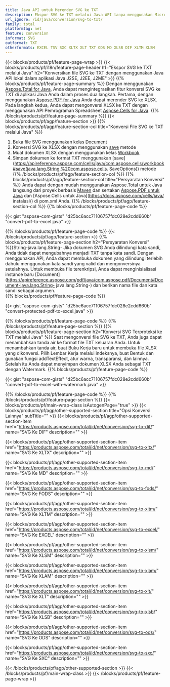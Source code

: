 ```yaml
---
title: Java API untuk Merender SVG ke TXT
description: Ekspor SVG ke TXT melalui Java API tanpa menggunakan Microsoft Excel atau Adobe Reader
url_ignore: /id/java/conversion/svg-to-txt/
family: total
platformtag: net
feature: conversion
informat: SVG
outformat: TXT
otherformats: EXCEL TSV SXC XLTX XLT TXT ODS MD XLSB DIF XLTM XLSM
---
```

{{< blocks/products/pf/feature-page-wrap >}}
{{< blocks/products/pf/i18n/feature-page-header h1="Ekspor SVG ke TXT melalui Java" h2="Konversikan file SVG ke TXT dengan menggunakan Java API lokal dalam aplikasi Java J2SE, J2EE, J2ME" >}}
{{% blocks/products/pf/feature-page-summary %}}
Dengan menggunakan [Aspose.Total for Java](https://products.aspose.com/total/java/), Anda dapat mengintegrasikan fitur konversi SVG ke TXT di aplikasi Java Anda dalam proses dua langkah. Pertama, dengan menggunakan [Aspose.PDF for Java](https://products.aspose.com/pdf/java/) Anda dapat merender SVG ke XLSX. Pada langkah kedua, Anda dapat mengonversi XLSX ke TXT dengan menggunakan API Pemrograman Spreadsheet [Aspose.Cells for Java](https://products.aspose.com/cells/java/).
{{% /blocks/products/pf/feature-page-summary  %}}
{{< blocks/products/pf/agp/feature-section >}}
{{% blocks/products/pf/agp/feature-section-col title="Konversi File SVG ke TXT melalui Java" %}}
1. Buka file SVG menggunakan kelas [Document](https://apireference.aspose.com/pdf/java/com.aspose.pdf/Document)
2. Konversi SVG ke XLSX dengan menggunakan [save](https://apireference.aspose.com/pdf/java/com.aspose.pdf/Document#save-java.lang.String-com.aspose.pdf.SaveOptions- ) metode
3. Muat dokumen XLSX dengan menggunakan kelas [Workbook](https://apireference.aspose.com/cells/java/com.aspose.cells/Workbook)
4. Simpan dokumen ke format TXT menggunakan [save](https://apireference.aspose.com/cells/java/com.aspose.cells/workbook#save(java.lang.String,%20com.aspose.cells. SaveOptions)) metode
{{% /blocks/products/pf/agp/feature-section-col %}}
{{% blocks/products/pf/agp/feature-section-col title="Persyaratan Konversi" %}}
Anda dapat dengan mudah menggunakan Aspose.Total untuk Java langsung dari proyek berbasis [Maven](https://repository.aspose.com/webapp/#/artifacts/browse/tree/General/repo/com/aspose/aspose-total) dan sertakan [Aspose.PDF untuk Java](https://docs.aspose.com/pdf/java/installation/) dan [Aspose.Cells untuk Java](https://docs.aspose.com/cells/java/ instalasi/) di pom.xml Anda.
{{% /blocks/products/pf/agp/feature-section-col %}}
{{% blocks/products/pf/feature-page-code %}}

{{< gist "aspose-com-gists" "d25bc6acc71106757fdc028e2cdd660b" "convert-pdf-to-excel.java" >}}


{{% /blocks/products/pf/feature-page-code %}}
{{< /blocks/products/pf/agp/feature-section >}}
{{% blocks/products/pf/feature-page-section  h2="Persyaratan Konversi" %}}String-java.lang.String-
Jika dokumen SVG Anda dilindungi kata sandi, Anda tidak dapat mengubahnya menjadi TXT tanpa kata sandi. Dengan menggunakan API, Anda dapat membuka dokumen yang dilindungi terlebih dahulu menggunakan kata sandi yang valid dan mengonversinya setelahnya. Untuk membuka file terenkripsi, Anda dapat menginisialisasi instance baru [Document](https://apireference.aspose.com/pdf/java/com.aspose.pdf/Document#Document-java.lang.String- java.lang.String-) dan berikan nama file dan kata sandi sebagai argumen.  
{{% blocks/products/pf/feature-page-code %}}

{{< gist "aspose-com-gists" "d25bc6acc71106757fdc028e2cdd660b" "convert-protected-pdf-to-excel.java" >}}

{{% /blocks/products/pf/feature-page-code  %}}
{{% /blocks/products/pf/feature-page-section %}}
{{% blocks/products/pf/feature-page-section  h2="Konversi SVG Terproteksi ke TXT melalui Java" %}}
Saat mengonversi file SVG ke TXT, Anda juga dapat menambahkan tanda air ke format file TXT keluaran Anda. Untuk menambahkan tanda air, buat Buku Kerja baru untuk membuka file XLSX yang dikonversi. Pilih Lembar Kerja melalui indeksnya, buat Bentuk dan gunakan fungsi addTextEffect, atur warna, transparansi, dan lainnya. Setelah itu Anda dapat menyimpan dokumen XLSX Anda sebagai TXT dengan Watermark. 
{{% blocks/products/pf/feature-page-code %}}

{{< gist "aspose-com-gists" "d25bc6acc71106757fdc028e2cdd660b" "convert-pdf-to-excel-with-watermark.java" >}}

{{% /blocks/products/pf/feature-page-code  %}}
{{% /blocks/products/pf/feature-page-section %}}
{{< blocks/products/pf/main-wrap-class isAutogenPage="true" >}}
{{< blocks/products/pf/agp/other-supported-section title="Opsi Konversi Lainnya" subTitle="" >}}
{{< blocks/products/pf/agp/other-supported-section-item href="https://products.aspose.com/total/id/net/conversion/svg-to-dif/" name="SVG Ke DIF" description="" >}}

{{< blocks/products/pf/agp/other-supported-section-item href="https://products.aspose.com/total/id/net/conversion/svg-to-xltx/" name="SVG Ke XLTX" description="" >}}

{{< blocks/products/pf/agp/other-supported-section-item href="https://products.aspose.com/total/id/net/conversion/svg-to-md/" name="SVG Ke MD" description="" >}}

{{< blocks/products/pf/agp/other-supported-section-item href="https://products.aspose.com/total/id/net/conversion/svg-to-fods/" name="SVG Ke FODS" description="" >}}

{{< blocks/products/pf/agp/other-supported-section-item href="https://products.aspose.com/total/id/net/conversion/svg-to-xltm/" name="SVG Ke XLTM" description="" >}}

{{< blocks/products/pf/agp/other-supported-section-item href="https://products.aspose.com/total/id/net/conversion/svg-to-excel/" name="SVG Ke EXCEL" description="" >}}

{{< blocks/products/pf/agp/other-supported-section-item href="https://products.aspose.com/total/id/net/conversion/svg-to-xlsm/" name="SVG Ke XLSM" description="" >}}

{{< blocks/products/pf/agp/other-supported-section-item href="https://products.aspose.com/total/id/net/conversion/svg-to-xlam/" name="SVG Ke XLAM" description="" >}}

{{< blocks/products/pf/agp/other-supported-section-item href="https://products.aspose.com/total/id/net/conversion/svg-to-xlt/" name="SVG Ke XLT" description="" >}}

{{< blocks/products/pf/agp/other-supported-section-item href="https://products.aspose.com/total/id/net/conversion/svg-to-xlsb/" name="SVG Ke XLSB" description="" >}}

{{< blocks/products/pf/agp/other-supported-section-item href="https://products.aspose.com/total/id/net/conversion/svg-to-ods/" name="SVG Ke ODS" description="" >}}

{{< blocks/products/pf/agp/other-supported-section-item href="https://products.aspose.com/total/id/net/conversion/svg-to-sxc/" name="SVG Ke SXC" description="" >}}


{{< /blocks/products/pf/agp/other-supported-section >}}
{{< /blocks/products/pf/main-wrap-class >}}
{{< /blocks/products/pf/feature-page-wrap >}}
